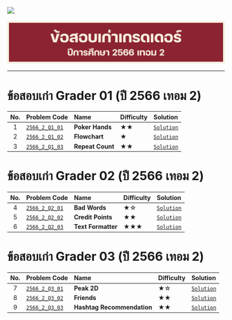 <p align="left">
  <a href="../README.md">
    <img src="../../Z99-OTHERS/00-common/00-back.png" style="width:10%">
  </a>
</p>

![g6602-large.png](/Z99-OTHERS/grader/g6602/g6602-large.png)

---

# ข้อสอบเก่า Grader 01 (ปี 2566 เทอม 2)

| No. | Problem Code                                                                                         | Name             | Difficulty | Solution                                                                                 |
| :-: | :--------------------------------------------------------------------------------------------------- | :--------------- | :--------- | :--------------------------------------------------------------------------------------- |
|  1  | [`2566_2_Q1_01`](https://drive.google.com/file/d/1ybCeNooMRTp5wFQULhpAp9nw-TCpEhRa/view?usp=sharing) | **Poker Hands**  | ★★         | [`Solution`](/GE-Grader-Examination/G6602-Exam-2566-S2/Grader-01/2566_2_Q1_01/README.md) |
|  2  | [`2566_2_Q1_02`](https://drive.google.com/file/d/1Nioh4BjOtLAM-bDEjh4BpvCfbAstMSAc/view?usp=sharing) | **Flowchart**    | ★          | [`Solution`](/GE-Grader-Examination/G6602-Exam-2566-S2/Grader-01/2566_2_Q1_02/README.md) |
|  3  | [`2566_2_Q1_03`](https://drive.google.com/file/d/1QM3JjWkZ2QuDEAW3o9mUNCqXGzSTJ0gZ/view?usp=sharing) | **Repeat Count** | ★★         | [`Solution`](/GE-Grader-Examination/G6602-Exam-2566-S2/Grader-01/2566_2_Q1_03/README.md) |

# ข้อสอบเก่า Grader 02 (ปี 2566 เทอม 2)

| No. | Problem Code                                                                                         | Name               | Difficulty | Solution                                                                                 |
| :-: | :--------------------------------------------------------------------------------------------------- | :----------------- | :--------- | :--------------------------------------------------------------------------------------- |
|  4  | [`2566_2_Q2_01`](https://drive.google.com/file/d/1EbQl9iRAR5RYoMG8uj5-foiY2b5J6Ydo/view?usp=sharing) | **Bad Words**      | ★☆         | [`Solution`](/GE-Grader-Examination/G6602-Exam-2566-S2/Grader-02/2566_2_Q2_01/README.md) |
|  5  | [`2566_2_Q2_02`](https://drive.google.com/file/d/1i2hhun44grSnF-DZH80CKTKjj4O4ch3m/view?usp=sharing) | **Credit Points**  | ★★         | [`Solution`](/GE-Grader-Examination/G6602-Exam-2566-S2/Grader-02/2566_2_Q2_02/README.md) |
|  6  | [`2566_2_Q2_03`](https://drive.google.com/file/d/1ftesAF-xHat6QuRv99XYFy8gNnVN-qKJ/view?usp=sharing) | **Text Formatter** | ★★★        | [`Solution`](/GE-Grader-Examination/G6602-Exam-2566-S2/Grader-02/2566_2_Q2_03/README.md) |

# ข้อสอบเก่า Grader 03 (ปี 2566 เทอม 2)

| No. | Problem Code                                                                                         | Name                       | Difficulty | Solution                                                                                 |
| :-: | :--------------------------------------------------------------------------------------------------- | :------------------------- | :--------- | :--------------------------------------------------------------------------------------- |
|  7  | [`2566_2_Q3_01`](https://drive.google.com/file/d/1LF2pj8dcpoLBjUNJ0WUCw70FL3cgfXMU/view?usp=sharing) | **Peak 2D**                | ★☆         | [`Solution`](/GE-Grader-Examination/G6602-Exam-2566-S2/Grader-03/2566_2_Q3_01/README.md) |
|  8  | [`2566_2_Q3_02`](https://drive.google.com/file/d/1_I8h_pHSZyKAuHf4Xf_KONQZnPnCFmD_/view?usp=sharing) | **Friends**                | ★★         | [`Solution`](/GE-Grader-Examination/G6602-Exam-2566-S2/Grader-03/2566_2_Q3_02/README.md) |
|  9  | [`2566_2_Q3_03`](https://drive.google.com/file/d/1Rcox7hJg5OtCnwYM4SuiiLp4fweragxh/view?usp=sharing) | **Hashtag Recommendation** | ★★         | [`Solution`](/GE-Grader-Examination/G6602-Exam-2566-S2/Grader-03/2566_2_Q3_03/README.md) |

